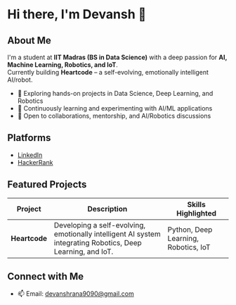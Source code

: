 # Hi there, I'm Devansh 👋

## About Me
I'm a student at **IIT Madras (BS in Data Science)** with a deep passion for **AI, Machine Learning, Robotics, and IoT**.  
Currently building **Heartcode** – a self-evolving, emotionally intelligent AI/robot.

- 🔭 Exploring hands-on projects in Data Science, Deep Learning, and Robotics  
- 🌱 Continuously learning and experimenting with AI/ML applications  
- 🤝 Open to collaborations, mentorship, and AI/Robotics discussions  

## Platforms
- [LinkedIn](www.linkedin.com/in/devanshrana09)   
- [HackerRank](https://www.hackerrank.com/profile/devanshrana9090)

## Featured Projects
| Project | Description | Skills Highlighted |
|---------|-------------|------------------|
| **Heartcode** | Developing a self-evolving, emotionally intelligent AI system integrating Robotics, Deep Learning, and IoT. | Python, Deep Learning, Robotics, IoT |

## Connect with Me
- 📫 Email: devanshrana9090@gmail.com
